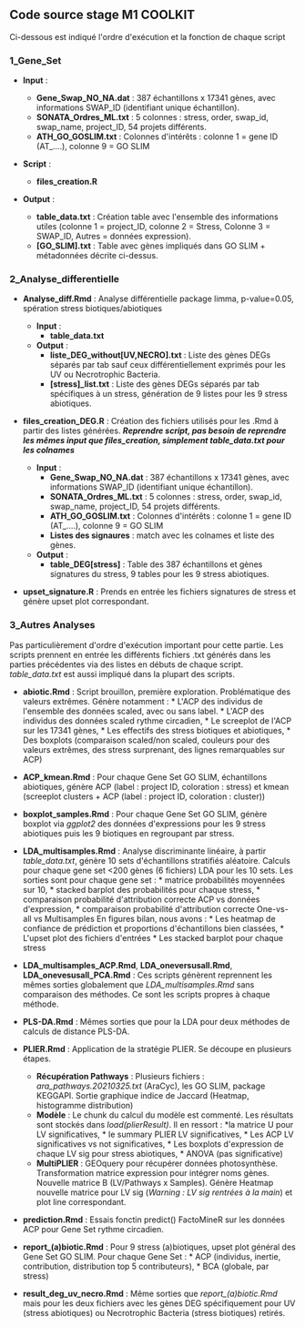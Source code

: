  ## Code source stage M1 COOLKIT  
 
 Ci-dessous est indiqué l'ordre d'exécution et la fonction de chaque script
   
 ### 1_Gene_Set
 
 * **Input** :
	 * **Gene_Swap_NO_NA.dat** :
			387 échantillons x 17341 gènes, avec informations SWAP_ID (identifiant unique échantillon).
	 * **SONATA_Ordres_ML.txt** :
			5 colonnes : stress, order, swap_id, swap_name, project_ID, 54 projets différents.
	 * **ATH_GO_GOSLIM.txt** :
			Colonnes d'intérêts : colonne 1 = gene ID (AT_....), colonne 9 = GO SLIM
									
 * **Script** : 
	 * **files_creation.R**
	 
 * **Output** :
	 * **table_data.txt** :
			Création table avec l'ensemble des informations utiles (colonne 1 = project_ID, colonne 2 = Stress, Colonne 3 = SWAP_ID, Autres = données expression).
	 * **[GO_SLIM].txt** :
			Table avec gènes impliqués dans GO SLIM + métadonnées décrite ci-dessus.
			
			
 ### 2_Analyse_differentielle
 
 * **Analyse_diff.Rmd** : 
	Analyse différentielle package limma, p-value=0.05, spération stress biotiques/abiotiques
	* **Input** :
		* **table_data.txt**
	* **Output** :
		* **liste_DEG_without[UV,NECRO].txt** :
			Liste des gènes DEGs séparés par tab sauf ceux différentiellement exprimés pour les UV ou Necrotrophic Bacteria.
		* **[stress]_list.txt** :
			Liste des gènes DEGs séparés par tab spécifiques à un stress, génération de 9 listes pour les 9 stress abiotiques.
			
 * **files_creation_DEG.R** :
	Création des fichiers utilisés pour les .Rmd à partir des listes générées.
	***Reprendre script, pas besoin de reprendre les mêmes input que files_creation, simplement table_data.txt pour les colnames***
	* **Input** :
		 * **Gene_Swap_NO_NA.dat** :
				387 échantillons x 17341 gènes, avec informations SWAP_ID (identifiant unique échantillon).
		 * **SONATA_Ordres_ML.txt** :
				5 colonnes : stress, order, swap_id, swap_name, project_ID, 54 projets différents.
		 * **ATH_GO_GOSLIM.txt** :
				Colonnes d'intérêts : colonne 1 = gene ID (AT_....), colonne 9 = GO SLIM
		 * **Listes des signaures** :
				match avec les colnames et liste des gènes.
	* **Output** :
		 * **table_DEG[stress]** :
				Table des 387 échantillons et gènes signatures du stress, 9 tables pour les 9 stress abiotiques.
			
 * **upset_signature.R** :
	Prends en entrée les fichiers signatures de stress et génère upset plot correspondant.
	
	
 ### 3_Autres Analyses

Pas particulièrement d'ordre d'exécution important pour cette partie. Les scripts prennent en entrée les différents fichiers .txt générés dans les parties précédentes via des listes en débuts de chaque script. *table_data.txt* est aussi impliqué dans la plupart des scripts.

 * **abiotic.Rmd** :
	Script brouillon, première exploration. Problématique des valeurs extrêmes. Génère notamment :
		* L'ACP des individus de l'ensemble des données scaled, avec ou sans label.
		* L'ACP des individus des données scaled rythme circadien,
		* Le screeplot de l'ACP sur les 17341 gènes,
		* Les effectifs des stress biotiques et abiotiques,
		* Des boxplots (comparaison scaled/non scaled, couleurs pour des valeurs extrêmes, des stress surprenant, des lignes remarquables sur ACP)
		
 * **ACP_kmean.Rmd** :
	Pour chaque Gene Set GO SLIM, échantillons abiotiques, génère ACP (label : project ID, coloration : stress) et kmean (screeplot clusters + ACP (label : project ID, coloration : cluster))
	
 * **boxplot_samples.Rmd** :
	Pour chaque Gene Set GO SLIM, génère boxplot via *ggplot2* des données d'expressions pour les 9 stress abiotiques puis les 9 biotiques en regroupant par stress. 
	
 * **LDA_multisamples.Rmd** :
	Analyse discriminante linéaire, à partir *table_data.txt*, génère 10 sets d'échantillons stratifiés aléatoire. Calculs pour chaque gene set <200 gènes (6 fichiers) LDA pour les 10 sets. Les sorties sont pour chaque gene set :
		* matrice probabilités moyennées sur 10, 
		* stacked barplot des probabilités pour chaque stress,
		* comparaison probabilité d'attribution correcte ACP vs données d'expression,
		* comparaison probabilité d'attribution correcte One-vs-all vs Multisamples
	En figures bilan, nous avons :
		* Les heatmap de confiance de prédiction et proportions d'échantillons bien classées,
		* L'upset plot des fichiers d'entrées
		* Les stacked barplot pour chaque stress
		
 * **LDA_multisamples_ACP.Rmd**, **LDA_oneversusall.Rmd**, **LDA_onevesusall_PCA.Rmd** :
	Ces scripts génèrent reprennent les mêmes sorties globalement que *LDA_multisamples.Rmd* sans comparaison des méthodes. Ce sont les scripts propres à chaque méthode.
	
 * **PLS-DA.Rmd** :	
	Mêmes sorties que pour la LDA pour deux méthodes de calculs de distance PLS-DA.
	
 * **PLIER.Rmd** :
	Application de la stratégie PLIER. Se découpe en plusieurs étapes.
	* **Récupération Pathways** :
		Plusieurs fichiers : *ara_pathways.20210325.txt* (AraCyc), les GO SLIM, package KEGGAPI. Sortie graphique indice de Jaccard (Heatmap, histogramme distribution)
	* **Modèle** :
		Le chunk du calcul du modèle est commenté. Les résultats sont stockés dans *load(plierResult)*. Il en ressort :
			*la matrice U pour LV significatives, 
			* le summary PLIER LV significatives, 
			* Les ACP LV significatives vs not significatives, 
			* Les boxplots d'expression de chaque LV sig pour stress abiotiques,
			* ANOVA (pas significative)
	* **MultiPLIER** :
		GEOquery pour récupérer données photosynthèse. Transformation matrice expression pour intégrer noms gènes. Nouvelle matrice B (LV/Pathways x Samples). Génère Heatmap nouvelle matrice pour LV sig (*Warning : LV sig rentrées à la main*) et plot line correspondant.
		

 * **prediction.Rmd** : 
		Essais fonctin predict() FactoMineR sur les données ACP pour Gene Set rythme circadien.
		
 * **report_(a)biotic.Rmd** :
		Pour 9 stress (a)biotiques, upset plot général des Gene Set GO SLIM. Pour chaque Gene Set :
			* ACP (individus, inertie, contribution, distribution top 5 contributeurs),
			* BCA (globale, par stress)
			
 * **result_deg_uv_necro.Rmd** : 
		Même sorties que *report_(a)biotic.Rmd* mais pour les deux fichiers avec les gènes DEG spécifiquement pour UV (stress abiotiques) ou Necrotrophic Bacteria (stress biotiques) retirés.